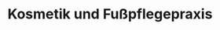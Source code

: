 ---
title: "Kosmetik und Fußpflegepraxis"
url: /berlin/kosmetik-und-fusspflegepraxis/
shop: Kosmetik
---